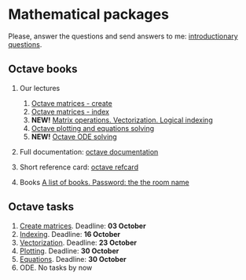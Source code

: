 # Mathematical packages

Please, answer the questions and send answers to me: [introductionary questions](form.html).

## Octave books


1. Our lectures
    1. [Octave matrices - create](http://nbviewer.jupyter.org/github/iposov/students-site/blob/master/18fall/mathematical_packages/octave1-matrices-create.ipynb)
    1. [Octave matrices - index](http://nbviewer.jupyter.org/github/iposov/students-site/blob/master/18fall/mathematical_packages/octave1-matrices-index.ipynb)
    1. **NEW!** [Matrix operations. Vectorization. Logical indexing](http://nbviewer.jupyter.org/github/iposov/students-site/blob/master/18fall/mathematical_packages/octave1-matrices-operations.ipynb)
    1. [Octave plotting and equations solving](http://nbviewer.jupyter.org/github/iposov/students-site/blob/master/18fall/mathematical_packages/8okt.ipynb)
    1. **NEW!** [Octave ODE solving](http://nbviewer.jupyter.org/github/iposov/students-site/blob/master/18fall/mathematical_packages/octave-ode.ipynb)

1. Full documentation: [octave documentation](https://octave.org/octave.pdf)
1. Short reference card: [octave refcard](https://web.ti.bfh.ch/~sha1/Octave/refcard-a4.pdf)
1. Books [A list of books. Password: the the room name](https://yadi.sk/d/jVorBlW1ANh_OA)

## Octave tasks
1. [Create matrices](octave-create-matrices.md). Deadline: __03 October__
1. [Indexing](octave-indexing.md). Deadline: __16 October__
1. [Vectorization](octave-vectorization.md). Deadline: __23 October__
1. [Plotting](octave-plotting.md). Deadline: __30 October__
1. [Equations](octave-equations.md). Deadline: __30 October__
1. ODE. No tasks by now
